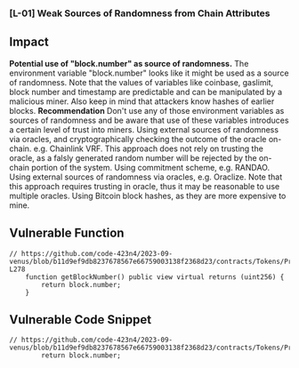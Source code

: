 ### [L-01] Weak Sources of Randomness from Chain Attributes
## Impact 
**Potential use of "block.number" as source of randomness.**
The environment variable "block.number" looks like it might be used as a source of randomness. 
Note that the values of variables like coinbase, gaslimit, block number and timestamp are predictable and can be manipulated by a malicious miner. 
Also keep in mind that attackers know hashes of earlier blocks. 
**Recommendation**
Don't use any of those environment variables as sources of randomness and be aware that use of these variables introduces a certain level of trust into miners.
Using external sources of randomness via oracles, and cryptographically checking the outcome of the oracle on-chain. e.g. Chainlink VRF. This approach does not rely on trusting the oracle, as a falsly generated random number will be rejected by the on-chain portion of the system.
Using commitment scheme, e.g. RANDAO.
Using external sources of randomness via oracles, e.g. Oraclize. Note that this approach requires trusting in oracle, thus it may be reasonable to use multiple oracles.
Using Bitcoin block hashes, as they are more expensive to mine.
## Vulnerable Function
```sol
// https://github.com/code-423n4/2023-09-venus/blob/b11d9ef9db8237678567e66759003138f2368d23/contracts/Tokens/Prime/PrimeLiquidityProvider.sol#L276-L278
    function getBlockNumber() public view virtual returns (uint256) {
        return block.number;
    }
```
## Vulnerable Code Snippet
```sol
// https://github.com/code-423n4/2023-09-venus/blob/b11d9ef9db8237678567e66759003138f2368d23/contracts/Tokens/Prime/PrimeLiquidityProvider.sol#L277
        return block.number;
```